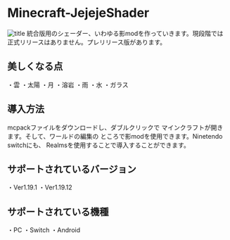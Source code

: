 # Minecraft-JejejeShader

![title](https://user-images.githubusercontent.com/87007186/174525515-d4fb6a19-7c2b-44b7-adf1-8403e0c3614b.png)
統合版用のシェーダー、いわゆる影modを作っていきます。現段階では正式リリースはありません。プレリリース版があります。
## 美しくなる点
・雲
・太陽
・月
・溶岩
・雨
・水
・ガラス
## 導入方法
mcpackファイルをダウンロードし、ダブルクリックで
マインクラフトが開きます。そして、ワールドの編集の
ところで影modを使用できます。Ninetendo switchにも、
Realmsを使用することで導入することができます。
## サポートされているバージョン
・Ver1.19.1 ・Ver1.19.12
## サポートされている機種
・PC ・Switch ・Android

